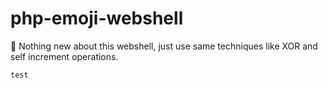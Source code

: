 # php-emoji-webshell

🥸 Nothing new about this webshell, just use same techniques like XOR and self increment operations.

```
test
```
